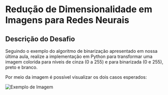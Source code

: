 # Redução de Dimensionalidade em Imagens para Redes Neurais

## Descrição do Desafio
Seguindo o exemplo do algoritmo de binarização apresentado em nossa última aula, realize a implementação em Python para transformar uma imagem colorida para níveis de cinza (0 a 255) e para binarizada (0 e 255), preto e branco.  

Por meio da imagem é possível visualizar os dois casos esperados:

![Exemplo de Imagem](caminho/para/a/sua/imagem.jpg)
